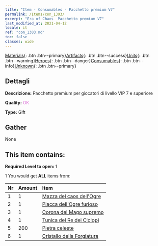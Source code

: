 ```yaml
---
title: "Item - Consumables - Pacchetto premium V7"
permalink: /Items/con_1303/
excerpt: "Era of Chaos  Pacchetto premium V7"
last_modified_at: 2021-04-12
locale: it
ref: "con_1303.md"
toc: false
classes: wide
---
```

 [Materials](/it/Items/){: .btn .btn--primary}[Artifacts](/it/Items/Artifacts/){: .btn .btn--success}[Units](/it/Items/Units/){: .btn .btn--warning}[Heroes](/it/Items/Heroes/){: .btn .btn--danger}[Consumables](/it/Items/Consumables/){: .btn .btn--info}[Unknown](/it/Items/Unknown/){: .btn .btn--primary}

## Dettagli
 **Descrizione:** Pacchetto premium per giocatori di livello VIP 7 e superiore

 **Quality:** <span style="color: #DA70D6">OK</span>

 **Type:** Gift

## Gather

  None

## This item contains:

 **Required Level to open:** 1

 1 You would get **ALL** items  from:

  | Nr | Amount |     Item    |
  |:---|:-------|:------------|
  | 1 | 1 | [Mazza del caos dell'Ogre](/it/Items/art_125/) | 
  | 2 | 1 | [Placca dell'Ogre furioso](/it/Items/art_126/) | 
  | 3 | 1 | [Corona del Mago supremo](/it/Items/art_127/) | 
  | 4 | 1 | [Tunica del Re dei Ciclopi](/it/Items/art_128/) | 
  | 5 | 200 | [Pietra celeste](/it/Items/art_188/) | 
  | 6 | 1 | [Cristallo della Forgiatura](/it/Items/art_189/) | 
